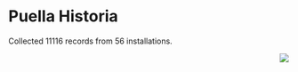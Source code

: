 # Puella Historia

Collected 11116 records from 56 installations.

<p align="right"><img src="https://xn--80aalyho.xn--p1ai/magireco/NAgitan/img/kagome.png" /></p>
